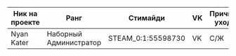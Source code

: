 | Ник на проекте | Ранг | Стимайди | VK | Причина ухода |
|---|---|---|---|---|
| Nyan Kater | Наборный Администратор | STEAM_0:1:55598730 | VK | С/Ж |  |

